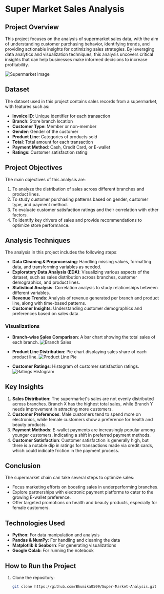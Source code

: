 
# Super Market Sales Analysis

## Project Overview

This project focuses on the analysis of supermarket sales data, with the aim of understanding customer purchasing behavior, identifying trends, and providing actionable insights for optimizing sales strategies. By leveraging data analytics and visualization techniques, this analysis uncovers critical insights that can help businesses make informed decisions to increase profitability.

![Supermarket Image](https://example.com/path-to-supermarket-image.jpg)

## Dataset

The dataset used in this project contains sales records from a supermarket, with features such as:
- **Invoice ID**: Unique identifier for each transaction
- **Branch**: Store branch location
- **Customer Type**: Member or non-member
- **Gender**: Gender of the customer
- **Product Line**: Categories of products sold
- **Total**: Total amount for each transaction
- **Payment Method**: Cash, Credit Card, or E-wallet
- **Ratings**: Customer satisfaction rating

## Project Objectives

The main objectives of this analysis are:
1. To analyze the distribution of sales across different branches and product lines.
2. To study customer purchasing patterns based on gender, customer type, and payment method.
3. To evaluate customer satisfaction ratings and their correlation with other factors.
4. To identify key drivers of sales and provide recommendations to optimize store performance.

## Analysis Techniques

The analysis in this project includes the following steps:
- **Data Cleaning & Preprocessing**: Handling missing values, formatting data, and transforming variables as needed.
- **Exploratory Data Analysis (EDA)**: Visualizing various aspects of the dataset, such as sales distribution across branches, customer demographics, and product lines.
- **Statistical Analysis**: Correlation analysis to study relationships between different variables.
- **Revenue Trends**: Analysis of revenue generated per branch and product line, along with time-based patterns.
- **Customer Insights**: Understanding customer demographics and preferences based on sales data.

### Visualizations

- **Branch-wise Sales Comparison**: A bar chart showing the total sales of each branch.
  ![Branch Sales](https://example.com/branch-sales-graph.png)

- **Product Line Distribution**: Pie chart displaying sales share of each product line.
  ![Product Line Pie](https://example.com/product-line-distribution.png)

- **Customer Ratings**: Histogram of customer satisfaction ratings.
  ![Ratings Histogram](https://example.com/ratings-histogram.png)

## Key Insights

1. **Sales Distribution**: The supermarket's sales are not evenly distributed across branches. Branch X has the highest total sales, while Branch Y needs improvement in attracting more customers.
2. **Customer Preferences**: Male customers tend to spend more on electronics, while female customers show a preference for health and beauty products.
3. **Payment Methods**: E-wallet payments are increasingly popular among younger customers, indicating a shift in preferred payment methods.
4. **Customer Satisfaction**: Customer satisfaction is generally high, but there is a notable dip in ratings for transactions made via credit cards, which could indicate friction in the payment process.

## Conclusion

The supermarket chain can take several steps to optimize sales:
- Focus marketing efforts on boosting sales in underperforming branches.
- Explore partnerships with electronic payment platforms to cater to the growing E-wallet preference.
- Offer targeted promotions on health and beauty products, especially for female customers.

## Technologies Used

- **Python**: For data manipulation and analysis
- **Pandas & NumPy**: For handling and cleaning the data
- **Matplotlib & Seaborn**: For generating visualizations
- **Google Colab**: For running the notebook

## How to Run the Project

1. Clone the repository:
   ```bash
   git clone https://github.com/Bhumika0509/Super-Market-Analysis.git
